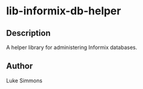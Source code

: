 # lib-informix-db-helper

## Description
A helper library for administering Informix databases.

## Author
Luke Simmons
